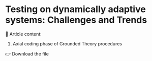 
# Testing on dynamically adaptive systems: Challenges and Trends
 
📌 Article content:
1. Axial coding phase of Grounded Theory procedures


👉 Download the file
